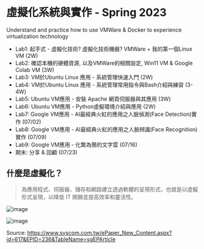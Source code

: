 # 虛擬化系統與實作 - Spring 2023

Understand and practice how to use VMWare & Docker to experience virtualization technology
* Lab1: 起手式 - 虛擬化技術? 虛擬化技術機器? VMWare + 我的第一個Linux VM (2W)
* Lab2: 確認本機的硬體資源, 以及VMWare的相關設定, Win11 VM & Google Colab VM (3W)
* Lab3: VM於Ubuntu Linux 應用 - 系統管理快速入門 (2W)
* Lab4: VM於Ubuntu Linux 應用 - 系統管理常用指令與Bash介紹與練習 (3-4W)
* Lab5: Ubuntu VM應用 - 安裝 Apache 網頁伺服器與其應用 (3W)
* Lab6: Ubuntu VM應用 - Python虛擬環境介紹與應用 (2W)
* Lab7: Google VM應用 - AI最經典火紅的應用之人臉偵測(Face Detection)實作 (07/02)
* Lab8: Google VM應用 - AI最經典火紅的應用之人臉辨識(Face Recognition)實作 (07/09)
* Lab9: Google VM應用 - 化繁為簡的文字雲 (07/16)
* 期末: 分享 & 回顧 (07/23)


## 什麼是虛擬化？

> 為應用程式、伺服器、儲存和網路建立透過軟體的呈現形式，也就是以虛擬形式呈現，以降低 IT 開銷並提高效率和靈活性。

![image](https://user-images.githubusercontent.com/89304181/154801809-6d0f02a0-9b37-4066-accb-f46d4d8d7439.png)

![image](https://user-images.githubusercontent.com/89304181/176071869-6ab43798-c9a0-469b-a5b3-d5dd47ac3371.png)

Source: https://www.syscom.com.tw/ePaper_New_Content.aspx?id=617&EPID=236&TableName=sgEPArticle
